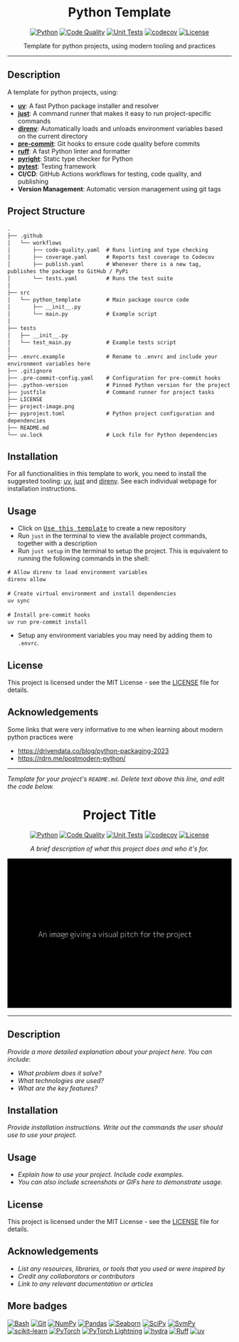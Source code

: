 <div align="center">

# Python Template
[![Python](https://img.shields.io/badge/Python-3776ab?logo=python&logoColor=white)](https://www.python.org/)
[![Code Quality](https://github.com/miguelbper/python-template/actions/workflows/code-quality.yaml/badge.svg)](https://github.com/miguelbper/python-template/actions/workflows/code-quality.yaml)
[![Unit Tests](https://github.com/miguelbper/python-template/actions/workflows/tests.yaml/badge.svg)](https://github.com/miguelbper/python-template/actions/workflows/tests.yaml)
[![codecov](https://codecov.io/gh/miguelbper/python-template/graph/badge.svg)](https://codecov.io/gh/miguelbper/python-template)
[![License](https://img.shields.io/badge/License-MIT-green.svg?labelColor=gray)](LICENSE)

Template for python projects, using modern tooling and practices

</div>

---

## Description
A template for python projects, using:
- **[uv](https://docs.astral.sh/uv/)**: A fast Python package installer and resolver
- **[just](https://github.com/casey/just)**: A command runner that makes it easy to run project-specific commands
- **[direnv](https://direnv.net/)**: Automatically loads and unloads environment variables based on the current directory
- **[pre-commit](https://pre-commit.com/)**: Git hooks to ensure code quality before commits
- **[ruff](https://docs.astral.sh/ruff/)**: A fast Python linter and formatter
- **[pyright](https://github.com/microsoft/pyright)**: Static type checker for Python
- **[pytest](https://docs.pytest.org/)**: Testing framework
- **CI/CD**: GitHub Actions workflows for testing, code quality, and publishing
- **Version Management**: Automatic version management using git tags


## Project Structure
```shell
.
├── .github
│   └── workflows
│       ├── code-quality.yaml  # Runs linting and type checking
│       ├── coverage.yaml      # Reports test coverage to Codecov
│       ├── publish.yaml       # Whenever there is a new tag, publishes the package to GitHub / PyPi
│       └── tests.yaml         # Runs the test suite
│
├── src
│   └── python_template        # Main package source code
│       ├── __init__.py
│       └── main.py            # Example script
│
├── tests
│   ├── __init__.py
│   └── test_main.py           # Example tests script
│
├── .envrc.example             # Rename to .envrc and include your environment variables here
├── .gitignore
├── .pre-commit-config.yaml    # Configuration for pre-commit hooks
├── .python-version            # Pinned Python version for the project
├── justfile                   # Command runner for project tasks
├── LICENSE
├── project-image.png
├── pyproject.toml             # Python project configuration and dependencies
├── README.md
└── uv.lock                    # Lock file for Python dependencies
```

## Installation
For all functionalities in this template to work, you need to install the suggested tooling: [uv](https://docs.astral.sh/uv/), [just](https://github.com/casey/just) and [direnv](https://direnv.net/). See each individual webpage for installation instructions.


## Usage
- Click on [<kbd>Use this template</kbd>](https://github.com/miguelbper/python-template/generate) to create a new repository
- Run `just` in the terminal to view the available project commands, together with a description
- Run `just setup` in the terminal to setup the project. This is equivalent to running the following commands in the shell:
```shell
# Allow direnv to load environment variables
direnv allow

# Create virtual environment and install dependencies
uv sync

# Install pre-commit hooks
uv run pre-commit install
```
- Setup any environment variables you may need by adding them to `.envrc`.

## License
This project is licensed under the MIT License - see the [LICENSE](LICENSE) file for details.

## Acknowledgements
Some links that were very informative to me when learning about modern python practices were
- https://drivendata.co/blog/python-packaging-2023
- https://rdrn.me/postmodern-python/

---
*Template for your project's `README.md`. Delete text above this line, and edit the code below.*

<div align="center">

# Project Title
[![Python](https://img.shields.io/badge/Python-3776ab?logo=python&logoColor=white)](https://www.python.org/)
[![Code Quality](https://github.com/miguelbper/python-template/actions/workflows/code-quality.yaml/badge.svg)](https://github.com/miguelbper/python-template/actions/workflows/code-quality.yaml)
[![Unit Tests](https://github.com/miguelbper/python-template/actions/workflows/tests.yaml/badge.svg)](https://github.com/miguelbper/python-template/actions/workflows/tests.yaml)
[![codecov](https://codecov.io/gh/miguelbper/python-template/graph/badge.svg)](https://codecov.io/gh/miguelbper/python-template)
[![License](https://img.shields.io/badge/License-MIT-green.svg?labelColor=gray)](LICENSE)

*A brief description of what this project does and who it's for.*

![project-image.png](project-image.png)

</div>

---

## Description
*Provide a more detailed explanation about your project here. You can include:*
- *What problem does it solve?*
- *What technologies are used?*
- *What are the key features?*

## Installation
*Provide installation instructions. Write out the commands the user should use to use your project.*

## Usage
- *Explain how to use your project. Include code examples.*
- *You can also include screenshots or GIFs here to demonstrate usage.*

## License
This project is licensed under the MIT License - see the [LICENSE](LICENSE) file for details.

## Acknowledgements
- *List any resources, libraries, or tools that you used or were inspired by*
- *Credit any collaborators or contributors*
- *Link to any relevant documentation or articles*

## More badges
[![Bash](https://img.shields.io/badge/Bash-293036?logo=gnu-bash&logoColor=white)](https://www.gnu.org/software/bash/)
[![Git](https://img.shields.io/badge/Git-f44d27?logo=git&logoColor=white)](https://git-scm.com/)
[![NumPy](https://img.shields.io/badge/NumPy-4dabcf?logo=numpy&logoColor=white)](https://numpy.org/)
[![Pandas](https://img.shields.io/badge/Pandas-130654?logo=pandas&logoColor=white)](https://pandas.pydata.org/)
[![Seaborn](https://img.shields.io/badge/Seaborn-5c7da2?logo=python&logoColor=white)](https://seaborn.pydata.org/)
[![SciPy](https://img.shields.io/badge/SciPy-013243?logo=scipy&logoColor=white)](https://scipy.org/)
[![SymPy](https://img.shields.io/badge/SymPy-3b5526?logo=sympy&logoColor=white)](https://www.sympy.org/)
[![scikit-learn](https://img.shields.io/badge/scikit--learn-f99f44?logo=scikitlearn&logoColor=white)](https://scikit-learn.org/)
[![PyTorch](https://img.shields.io/badge/PyTorch-ee4c2c?logo=pytorch&logoColor=white)](https://pytorch.org/)
[![PyTorch Lightning](https://img.shields.io/badge/-Lightning-7e4fff?logo=lightning&logoColor=white)](https://lightning.ai/docs/pytorch/stable/)
[![hydra](https://img.shields.io/badge/Configs-Hydra-89b8cd)](https://hydra.cc/)
[![Ruff](https://img.shields.io/badge/Ruff-261230?logo=ruff&logoColor=white)](https://github.com/astral-sh/ruff)
[![uv](https://img.shields.io/badge/uv-de5fe9?logo=uv&logoColor=white)](https://github.com/astral-sh/uv)
